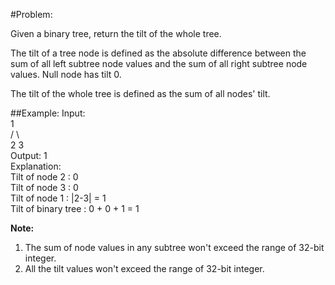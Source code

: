 #Problem:

Given a binary tree, return the tilt of the whole tree.

The tilt of a tree node is defined as the absolute difference between the sum of all left subtree node values and the sum of all right subtree node values. Null node has tilt 0.

The tilt of the whole tree is defined as the sum of all nodes' tilt.

##Example:
	Input:   
	         1  
	       /   \  
	      2     3  
	Output: 1  
	Explanation:   
	Tilt of node 2 : 0  
	Tilt of node 3 : 0  
	Tilt of node 1 : |2-3| = 1  
	Tilt of binary tree : 0 + 0 + 1 = 1  

**Note:**

 1. The sum of node values in any subtree won't exceed the range of 32-bit integer.
 2. All the tilt values won't exceed the range of 32-bit integer.